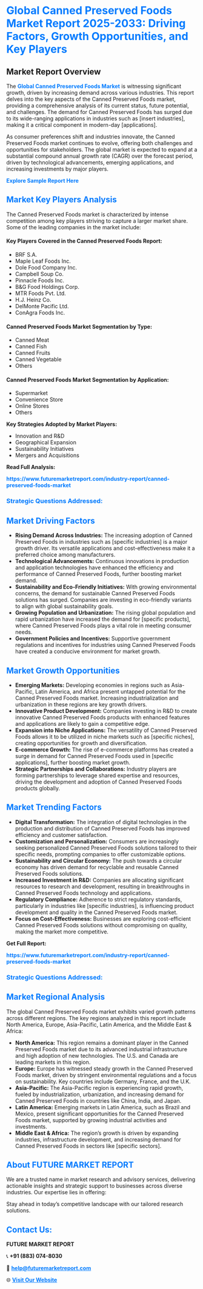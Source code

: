 <h1 style="color: #007BFF;">Global Canned Preserved Foods Market Report 2025-2033: Driving Factors, Growth Opportunities, and Key Players</h1>

<section id="overview">
<h2>Market Report Overview</h2>
<p>The <a href="https://www.futuremarketreport.com/industry-report/canned-preserved-foods-market" style="color: #007BFF; text-decoration: none;"><strong>Global Canned Preserved Foods Market</strong></a> is witnessing significant growth, driven by increasing demand across various industries. This report delves into the key aspects of the Canned Preserved Foods market, providing a comprehensive analysis of its current status, future potential, and challenges. The demand for Canned Preserved Foods has surged due to its wide-ranging applications in industries such as [insert industries], making it a critical component in modern-day [applications].</p>
<p>As consumer preferences shift and industries innovate, the Canned Preserved Foods market continues to evolve, offering both challenges and opportunities for stakeholders. The global market is expected to expand at a substantial compound annual growth rate (CAGR) over the forecast period, driven by technological advancements, emerging applications, and increasing investments by major players.</p>
</section>

<section id="overview">
<p><a href="https://www.futuremarketreport.com/request-sample/reportId=86932" style="color: #007BFF; text-decoration: none;"><strong>Explore Sample Report Here</strong></a></p>
</section>

<section id="key-players">
<h2 style="color: #007BFF;">Market Key Players Analysis</h2>
<p>The Canned Preserved Foods market is characterized by intense competition among key players striving to capture a larger market share. Some of the leading companies in the market include:</p>
<h4>Key Players Covered in the Canned Preserved Foods Report:</h4>
<ul><li>BRF S.A.</li><li>Maple Leaf Foods Inc.</li><li>Dole Food Company Inc.</li><li>Campbell Soup Co.</li><li>Pinnacle Foods Inc.</li><li>B&amp;G Food Holdings Corp.</li><li>MTR Foods Pvt. Ltd.</li><li>H.J. Heinz Co.</li><li>DelMonte Pacific Ltd.</li><li>ConAgra Foods Inc.</li></ul>
<h4>Canned Preserved Foods Market Segmentation by Type:</h4>
<ul><li>Canned Meat</li><li>Canned Fish</li><li>Canned Fruits</li><li>Canned Vegetable</li><li>Others</li></ul>

<h4>Canned Preserved Foods Market Segmentation by Application:</h4>
<ul><li>Supermarket</li><li>Convenience Store</li><li>Online Stores</li><li>Others</li></ul>
<p><strong>Key Strategies Adopted by Market Players:</strong></p>
<ul>
<li>Innovation and R&D</li>
<li>Geographical Expansion</li>
<li>Sustainability Initiatives</li>
<li>Mergers and Acquisitions</li>
</ul>
</section>

<section>
<p><strong>Read Full Analysis: </strong></p><a href="https://www.futuremarketreport.com/industry-report/canned-preserved-foods-market" style="color: #007BFF; text-decoration: none;"><strong>https://www.futuremarketreport.com/industry-report/canned-preserved-foods-market</strong></a>
<h3 style="color: #007BFF;">Strategic Questions Addressed:</h3>
</section>

<section id="driving-factors">
<h2 style="color: #007BFF;">Market Driving Factors</h2>
<ul>
<li><strong>Rising Demand Across Industries:</strong> The increasing adoption of Canned Preserved Foods in industries such as [specific industries] is a major growth driver. Its versatile applications and cost-effectiveness make it a preferred choice among manufacturers.</li>
<li><strong>Technological Advancements:</strong> Continuous innovations in production and application technologies have enhanced the efficiency and performance of Canned Preserved Foods, further boosting market demand.</li>
<li><strong>Sustainability and Eco-Friendly Initiatives:</strong> With growing environmental concerns, the demand for sustainable Canned Preserved Foods solutions has surged. Companies are investing in eco-friendly variants to align with global sustainability goals.</li>
<li><strong>Growing Population and Urbanization:</strong> The rising global population and rapid urbanization have increased the demand for [specific products], where Canned Preserved Foods plays a vital role in meeting consumer needs.</li>
<li><strong>Government Policies and Incentives:</strong> Supportive government regulations and incentives for industries using Canned Preserved Foods have created a conducive environment for market growth.</li>
</ul>
</section>

<section id="growth-opportunities">
<h2 style="color: #007BFF;">Market Growth Opportunities</h2>
<ul>
<li><strong>Emerging Markets:</strong> Developing economies in regions such as Asia-Pacific, Latin America, and Africa present untapped potential for the Canned Preserved Foods market. Increasing industrialization and urbanization in these regions are key growth drivers.</li>
<li><strong>Innovative Product Development:</strong> Companies investing in R&D to create innovative Canned Preserved Foods products with enhanced features and applications are likely to gain a competitive edge.</li>
<li><strong>Expansion into Niche Applications:</strong> The versatility of Canned Preserved Foods allows it to be utilized in niche markets such as [specific niches], creating opportunities for growth and diversification.</li>
<li><strong>E-commerce Growth:</strong> The rise of e-commerce platforms has created a surge in demand for Canned Preserved Foods used in [specific applications], further boosting market growth.</li>
<li><strong>Strategic Partnerships and Collaborations:</strong> Industry players are forming partnerships to leverage shared expertise and resources, driving the development and adoption of Canned Preserved Foods products globally.</li>
</ul>
</section>

<section id="trending-factors">
<h2 style="color: #007BFF;">Market Trending Factors</h2>
<ul>
<li><strong>Digital Transformation:</strong> The integration of digital technologies in the production and distribution of Canned Preserved Foods has improved efficiency and customer satisfaction.</li>
<li><strong>Customization and Personalization:</strong> Consumers are increasingly seeking personalized Canned Preserved Foods solutions tailored to their specific needs, prompting companies to offer customizable options.</li>
<li><strong>Sustainability and Circular Economy:</strong> The push towards a circular economy has driven demand for recyclable and reusable Canned Preserved Foods solutions.</li>
<li><strong>Increased Investment in R&D:</strong> Companies are allocating significant resources to research and development, resulting in breakthroughs in Canned Preserved Foods technology and applications.</li>
<li><strong>Regulatory Compliance:</strong> Adherence to strict regulatory standards, particularly in industries like [specific industries], is influencing product development and quality in the Canned Preserved Foods market.</li>
<li><strong>Focus on Cost-Effectiveness:</strong> Businesses are exploring cost-efficient Canned Preserved Foods solutions without compromising on quality, making the market more competitive.</li>
</ul>
</section>

<section>
<p><strong>Get Full Report: </strong></p><a href="https://www.futuremarketreport.com/industry-report/canned-preserved-foods-market" style="color: #007BFF; text-decoration: none;"><strong>https://www.futuremarketreport.com/industry-report/canned-preserved-foods-market</strong></a>
<h3 style="color: #007BFF;">Strategic Questions Addressed:</h3>
</section>


<section id="regional-analysis">
<h2 style="color: #007BFF;">Market Regional Analysis</h2>
<p>The global Canned Preserved Foods market exhibits varied growth patterns across different regions. The key regions analyzed in this report include North America, Europe, Asia-Pacific, Latin America, and the Middle East & Africa:</p>
<ul>
<li><strong>North America:</strong> This region remains a dominant player in the Canned Preserved Foods market due to its advanced industrial infrastructure and high adoption of new technologies. The U.S. and Canada are leading markets in this region.</li>
<li><strong>Europe:</strong> Europe has witnessed steady growth in the Canned Preserved Foods market, driven by stringent environmental regulations and a focus on sustainability. Key countries include Germany, France, and the U.K.</li>
<li><strong>Asia-Pacific:</strong> The Asia-Pacific region is experiencing rapid growth, fueled by industrialization, urbanization, and increasing demand for Canned Preserved Foods in countries like China, India, and Japan.</li>
<li><strong>Latin America:</strong> Emerging markets in Latin America, such as Brazil and Mexico, present significant opportunities for the Canned Preserved Foods market, supported by growing industrial activities and investments.</li>
<li><strong>Middle East & Africa:</strong> The region’s growth is driven by expanding industries, infrastructure development, and increasing demand for Canned Preserved Foods in sectors like [specific sectors].</li>
</ul>
</section>

<footer>
<h2 style="color: #007BFF;">About FUTURE MARKET REPORT</h2>
<p>We are a trusted name in market research and advisory services, delivering actionable insights and strategic support to businesses across diverse industries. Our expertise lies in offering:</p>

<p>Stay ahead in today’s competitive landscape with our tailored research solutions.</p>

<h2 style="color: #007BFF;">Contact Us:</h2>
<p><strong>FUTURE MARKET REPORT</strong></p>
<p>📞 <strong>+91 (883) 074-8030</strong></p>
<p>📧 <strong><a href="mailto:help@futuremarketreport.com" style="color: #007BFF;">help@futuremarketreport.com</a></strong></p>
<p>🌐 <strong><a href="https://www.futuremarketreport.com/" style="color: #007BFF;">Visit Our Website</a></strong></p>
</footer>